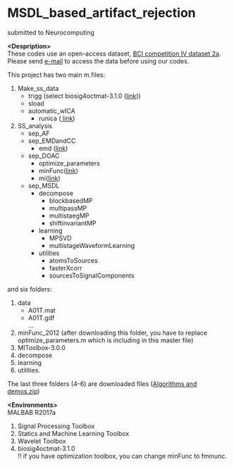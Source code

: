# MSDL_based_artifact_rejection
submitted to Neurocomputing<br>

__\<Despription\>__ <br>
These codes use an open-access dataset, <a href="http://www.bbci.de/competition/iv/#datasets" target="_blank">BCI competition IV dataset 2a</a>.<br>
Please send <a href="http://www.bbci.de/competition/iv/#download" target="_blank">e-mail</a> to access the data before using our codes.<br>

This project has two main m.files:<br>
1. Make_ss_data<br>
    - trigg (select biosig4octmat-3.1.0 (<a href="https://sourceforge.net/projects/biosig/files/BioSig%20for%20Octave%20and%20Matlab/" target="_blank">link</a>))<br>
    - sload<br>
    - automatic_wICA<br>
      - runica (<a href="https://sccn.ucsd.edu/eeglab/download.php" target="_blank">
     link</a>)<br>
2. SS_analysis<br>
    - sep_AF
    - sep_EMDandCC<br>
      - emd (<a href="https://jp.mathworks.com/matlabcentral/fileexchange/52502-denoising-signals-using-empirical-mode-decomposition-and-hurst-analysis?focused=5516501&tab=function" target="_blank">link</a>)<br>
    - sep_DOAC<br>
      - optimize_parameters<br>
      - minFunc(<a href="https://www.cs.ubc.ca/~schmidtm/Software/minFunc.html" target="_blank">link</a>)<br>
      - mi(<a href="http://www.cs.man.ac.uk/~pococka4/MIToolbox.html" target="_blank">link</a>)<br>
    - sep_MSDL<br>
      - decompose<br>
        - blockbasedMP<br>
        - multipassMP<br>
        - multistaegMP<br>
        - shiftinvariantMP<br>
      - learning<br>
        - MPSVD<br>
        - multistageWaveformLearning<br>
      - utilities<br>
        - atomsToSources<br>
        - fasterXcorr<br>
        - sourcesToSignalComponents<br>

and six folders:<br>
1. data<br>
   - A01T.mat<br>
   - A01T.gdf<br>
   ...<br>
2. minFunc_2012 (after downloading this folder, you have to replace optimize_parameters.m which is including in this master file)<br>
3. MIToolbox-3.0.0<br>
4. decompose<br>
5. learning<br>
6. utilities.<br>

The last three folders (4-6) are downloaded files (<a href="http://cnel.ufl.edu/~ajbrockmeier/eeg/" target="_blank">Algorithms and demos.zip</a>)<br>

__\<Environments\>__ <br>
MALBAB R2017a<br>
 1. Signal Processing Toolbox<br>
 2. Statics and Machine Learning Toolbox<br>
 3. Wavelet Toolbox<br>
 4. biosig4octmat-3.1.0<br>
!! if you have optimization toolbox, you can change minFunc to fminunc.
